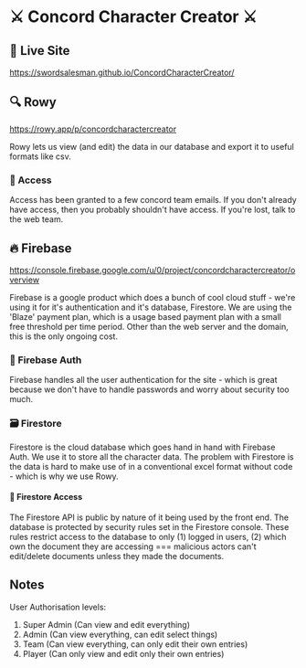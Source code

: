 # ⚔️ Concord Character Creator ⚔️

## 🚀 Live Site

https://swordsalesman.github.io/ConcordCharacterCreator/

## 🔍 Rowy

https://rowy.app/p/concordcharactercreator

Rowy lets us view (and edit) the data in our database and export it to useful formats like csv.

### 🔑 Access

Access has been granted to a few concord team emails. If you don't already have access, then you probably shouldn't have access. If you're lost, talk to the web team.

## 🔥 Firebase

https://console.firebase.google.com/u/0/project/concordcharactercreator/overview

Firebase is a google product which does a bunch of cool cloud stuff - we're using it for it's authentication and it's database, Firestore. We are using the 'Blaze' payment plan, which is a usage based payment plan with a small free threshold per time period. Other than the web server and the domain, this is the only ongoing cost.

### 🪪 Firebase Auth

Firebase handles all the user authentication for the site - which is great because we don't have to handle passwords and worry about security too much.

### 🗃️ Firestore

Firestore is the cloud database which goes hand in hand with Firebase Auth. We use it to store all the character data. The problem with Firestore is the data is hard to make use of in a conventional excel format without code - which is why we use Rowy.

#### 🔐 Firestore Access

The Firestore API is public by nature of it being used by the front end. The database is protected by security rules set in the Firestore console. These rules restrict access to the database to only (1) logged in users, (2) which own the document they are accessing === malicious actors can't edit/delete documents unless they made the documents.

## Notes

User Authorisation levels:

1. Super Admin (Can view and edit everything)
2. Admin (Can view everything, can edit select things)
3. Team (Can view everything, can only edit their own entries)
4. Player (Can only view and edit only their own entries)
